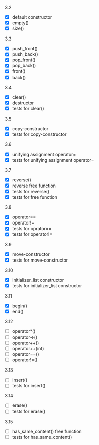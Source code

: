 3.2
  - [x] default constructor
  - [x] empty()
  - [x] size()

3.3
  - [x] push_front() 
  - [x] push_back()
  - [x] pop_front()
  - [x] pop_back()
  - [x] front()
  - [x] back()

3.4
  - [x] clear()
  - [x] destructor
  - [x] tests for clear()

3.5
  - [x] copy-constructor
  - [x] tests for copy-constructor

3.6
  - [x] unifying assignment operator=
  - [x] tests for unifying assignment operator=  

3.7
  - [x] reverse()
  - [x] reverse free function
  - [x] tests for reverse()
  - [x] tests for free function

3.8
  - [x] operator==
  - [x] operator!=
  - [x] tests for oprator==
  - [x] tests for operator!=

3.9
  - [x] move-constructor
  - [x] tests for move-constructor

3.10
  - [x] initializer_list constructor
  - [x] tests for initializer_list constructor

3.11
  - [x] begin()
  - [x] end()

3.12
  - [ ] operator*()
  - [ ] operator->()
  - [ ] operator++()
  - [ ] operator++(int)
  - [ ] operator==()
  - [ ] operator!=()
  
3.13
  - [ ] insert()
  - [ ] tests for insert()

3.14
  - [ ] erase()
  - [ ] tests for erase()

3.15
  - [ ] has_same_content() free function
  - [ ] tests for has_same_content()